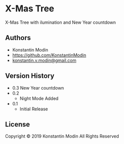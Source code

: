 # <Tag> X-Mas Tree

<Tag> X-Mas Tree with ilumination and New Year countdown


## Authors

* Konstantin Modin
* https://github.com/KonstantinModin
* konstantin.v.modin@gmail.com


## Version History

* 0.3
    New Year countdown
* 0.2
    * Night Mode Added
* 0.1
    * Initial Release

## License

Copyright © 2019 Konstantin Modin All Rights Reserved
